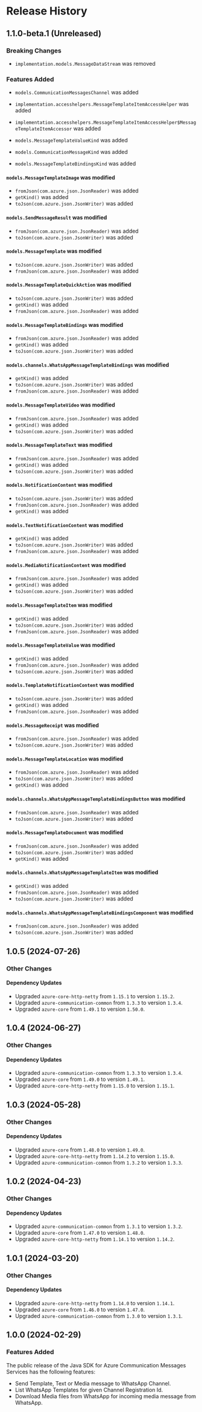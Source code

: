 # Release History

## 1.1.0-beta.1 (Unreleased)

### Breaking Changes

* `implementation.models.MessageDataStream` was removed

### Features Added

* `models.CommunicationMessagesChannel` was added

* `implementation.accesshelpers.MessageTemplateItemAccessHelper` was added

* `implementation.accesshelpers.MessageTemplateItemAccessHelper$MessageTemplateItemAccessor` was added

* `models.MessageTemplateValueKind` was added

* `models.CommunicationMessageKind` was added

* `models.MessageTemplateBindingsKind` was added

#### `models.MessageTemplateImage` was modified

* `fromJson(com.azure.json.JsonReader)` was added
* `getKind()` was added
* `toJson(com.azure.json.JsonWriter)` was added

#### `models.SendMessageResult` was modified

* `fromJson(com.azure.json.JsonReader)` was added
* `toJson(com.azure.json.JsonWriter)` was added

#### `models.MessageTemplate` was modified

* `toJson(com.azure.json.JsonWriter)` was added
* `fromJson(com.azure.json.JsonReader)` was added

#### `models.MessageTemplateQuickAction` was modified

* `toJson(com.azure.json.JsonWriter)` was added
* `getKind()` was added
* `fromJson(com.azure.json.JsonReader)` was added

#### `models.MessageTemplateBindings` was modified

* `fromJson(com.azure.json.JsonReader)` was added
* `getKind()` was added
* `toJson(com.azure.json.JsonWriter)` was added

#### `models.channels.WhatsAppMessageTemplateBindings` was modified

* `getKind()` was added
* `toJson(com.azure.json.JsonWriter)` was added
* `fromJson(com.azure.json.JsonReader)` was added

#### `models.MessageTemplateVideo` was modified

* `fromJson(com.azure.json.JsonReader)` was added
* `getKind()` was added
* `toJson(com.azure.json.JsonWriter)` was added

#### `models.MessageTemplateText` was modified

* `fromJson(com.azure.json.JsonReader)` was added
* `getKind()` was added
* `toJson(com.azure.json.JsonWriter)` was added

#### `models.NotificationContent` was modified

* `toJson(com.azure.json.JsonWriter)` was added
* `fromJson(com.azure.json.JsonReader)` was added
* `getKind()` was added

#### `models.TextNotificationContent` was modified

* `getKind()` was added
* `toJson(com.azure.json.JsonWriter)` was added
* `fromJson(com.azure.json.JsonReader)` was added

#### `models.MediaNotificationContent` was modified

* `fromJson(com.azure.json.JsonReader)` was added
* `getKind()` was added
* `toJson(com.azure.json.JsonWriter)` was added

#### `models.MessageTemplateItem` was modified

* `getKind()` was added
* `toJson(com.azure.json.JsonWriter)` was added
* `fromJson(com.azure.json.JsonReader)` was added

#### `models.MessageTemplateValue` was modified

* `getKind()` was added
* `fromJson(com.azure.json.JsonReader)` was added
* `toJson(com.azure.json.JsonWriter)` was added

#### `models.TemplateNotificationContent` was modified

* `toJson(com.azure.json.JsonWriter)` was added
* `getKind()` was added
* `fromJson(com.azure.json.JsonReader)` was added

#### `models.MessageReceipt` was modified

* `fromJson(com.azure.json.JsonReader)` was added
* `toJson(com.azure.json.JsonWriter)` was added

#### `models.MessageTemplateLocation` was modified

* `fromJson(com.azure.json.JsonReader)` was added
* `toJson(com.azure.json.JsonWriter)` was added
* `getKind()` was added

#### `models.channels.WhatsAppMessageTemplateBindingsButton` was modified

* `fromJson(com.azure.json.JsonReader)` was added
* `toJson(com.azure.json.JsonWriter)` was added

#### `models.MessageTemplateDocument` was modified

* `fromJson(com.azure.json.JsonReader)` was added
* `toJson(com.azure.json.JsonWriter)` was added
* `getKind()` was added

#### `models.channels.WhatsAppMessageTemplateItem` was modified

* `getKind()` was added
* `fromJson(com.azure.json.JsonReader)` was added
* `toJson(com.azure.json.JsonWriter)` was added

#### `models.channels.WhatsAppMessageTemplateBindingsComponent` was modified

* `fromJson(com.azure.json.JsonReader)` was added
* `toJson(com.azure.json.JsonWriter)` was added

## 1.0.5 (2024-07-26)

### Other Changes

#### Dependency Updates

- Upgraded `azure-core-http-netty` from `1.15.1` to version `1.15.2`.
- Upgraded `azure-communication-common` from `1.3.3` to version `1.3.4`.
- Upgraded `azure-core` from `1.49.1` to version `1.50.0`.


## 1.0.4 (2024-06-27)

### Other Changes

#### Dependency Updates

- Upgraded `azure-communication-common` from `1.3.3` to version `1.3.4`.
- Upgraded `azure-core` from `1.49.0` to version `1.49.1`.
- Upgraded `azure-core-http-netty` from `1.15.0` to version `1.15.1`.


## 1.0.3 (2024-05-28)

### Other Changes

#### Dependency Updates

- Upgraded `azure-core` from `1.48.0` to version `1.49.0`.
- Upgraded `azure-core-http-netty` from `1.14.2` to version `1.15.0`.
- Upgraded `azure-communication-common` from `1.3.2` to version `1.3.3`.


## 1.0.2 (2024-04-23)

### Other Changes

#### Dependency Updates

- Upgraded `azure-communication-common` from `1.3.1` to version `1.3.2`.
- Upgraded `azure-core` from `1.47.0` to version `1.48.0`.
- Upgraded `azure-core-http-netty` from `1.14.1` to version `1.14.2`.


## 1.0.1 (2024-03-20)

### Other Changes

#### Dependency Updates

- Upgraded `azure-core-http-netty` from `1.14.0` to version `1.14.1`.
- Upgraded `azure-core` from `1.46.0` to version `1.47.0`.
- Upgraded `azure-communication-common` from `1.3.0` to version `1.3.1`.


## 1.0.0 (2024-02-29)

### Features Added

The public release of the Java SDK for Azure Communication Messages Services has the following features:
- Send Template, Text or Media message to WhatsApp Channel.
- List WhatsApp Templates for given Channel Registration Id.
- Download Media files from WhatsApp for incoming media message from WhatsApp.

